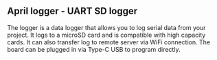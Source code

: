 ## April logger - UART SD logger

The logger is a data logger that allows you to log serial data from your project. It logs to a microSD card and is compatible with high capacity cards. It can also transfer log to remote server via WiFi connection. The board can be plugged in via Type-C USB to program directly.
